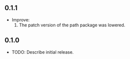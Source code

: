 ## 0.1.1
* Improve:
    1. The patch version of the path package was lowered.

## 0.1.0

* TODO: Describe initial release.

